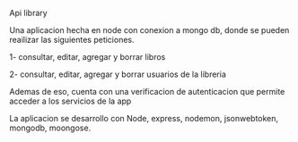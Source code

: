 Api library

Una aplicacion hecha en node con conexion a mongo db, donde se pueden reailizar las siguientes peticiones.

1- consultar, editar, agregar y borrar libros

2- consultar, editar, agregar y borrar usuarios de la libreria

Ademas de eso, cuenta con una verificacion de autenticacion que permite acceder a los servicios de la app 

La aplicacion se desarrollo con Node, express, nodemon, jsonwebtoken, mongodb, moongose.

